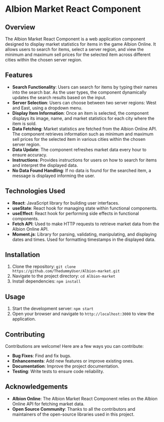 # Albion Market React Component

## Overview
The Albion Market React Component is a web application component designed to display market statistics for items in the game Albion Online. It allows users to search for items, select a server region, and view the minimum and maximum sell prices for the selected item across different cities within the chosen server region.

## Features
- **Search Functionality**: Users can search for items by typing their names into the search bar. As the user types, the component dynamically updates the search results based on the input.
- **Server Selection**: Users can choose between two server regions: West and East, using a dropdown menu.
- **Display Item Information**: Once an item is selected, the component displays its image, name, and market statistics for each city where the item is sold.
- **Data Fetching**: Market statistics are fetched from the Albion Online API. The component retrieves information such as minimum and maximum sell prices for the selected item in various cities within the chosen server region.
- **Data Update**: The component refreshes market data every hour to ensure accuracy.
- **Instructions**: Provides instructions for users on how to search for items and interpret the displayed data.
- **No Data Found Handling**: If no data is found for the searched item, a message is displayed informing the user.

## Technologies Used
- **React**: JavaScript library for building user interfaces.
- **useState**: React hook for managing state within functional components.
- **useEffect**: React hook for performing side effects in functional components.
- **Fetch API**: Used to make HTTP requests to retrieve market data from the Albion Online API.
- **Moment.js**: Library for parsing, validating, manipulating, and displaying dates and times. Used for formatting timestamps in the displayed data.

## Installation
1. Clone the repository: `git clone https://github.com/ThedummyUser/Albion-market.git`
2. Navigate to the project directory: `cd Albion-market`
3. Install dependencies: `npm install`

## Usage
1. Start the development server: `npm start`
2. Open your browser and navigate to `http://localhost:3000` to view the application.

## Contributing
Contributions are welcome! Here are a few ways you can contribute:
- **Bug Fixes**: Find and fix bugs.
- **Enhancements**: Add new features or improve existing ones.
- **Documentation**: Improve the project documentation.
- **Testing**: Write tests to ensure code reliability.

## Acknowledgements
- **Albion Online**: The Albion Market React Component relies on the Albion Online API for fetching market data.
- **Open Source Community**: Thanks to all the contributors and maintainers of the open-source libraries used in this project.


